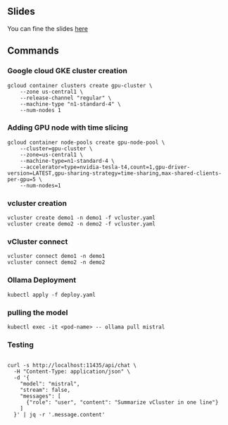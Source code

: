 ## Slides
You can fine the slides [here](https://docs.google.com/presentation/d/1qQUNuIBocdBape2Duc-VSDrZFqRNXS-ybD_5HmaeYYU/edit?usp=sharing)

## Commands

### Google cloud GKE cluster creation 
```
gcloud container clusters create gpu-cluster \
    --zone us-central1 \
    --release-channel "regular" \
    --machine-type "n1-standard-4" \
    --num-nodes 1
```
### Adding GPU node with time slicing
```
gcloud container node-pools create gpu-node-pool \ 
    --cluster=gpu-cluster \
    --zone=us-central1 \
    --machine-type=n1-standard-4 \
    --accelerator=type=nvidia-tesla-t4,count=1,gpu-driver-version=LATEST,gpu-sharing-strategy=time-sharing,max-shared-clients-per-gpu=5 \
    --num-nodes=1
```
### vcluster creation 

```
vcluster create demo1 -n demo1 -f vcluster.yaml
vcluster create demo2 -n demo2 -f vcluster.yaml

```

### vCluster connect 

```
vcluster connect demo1 -n demo1
vcluster connect demo2 -n demo2
```

### Ollama Deployment 
```
kubectl apply -f deploy.yaml
```
### pulling the model
```
kubectl exec -it <pod-name> -- ollama pull mistral
```

### Testing 
```

curl -s http://localhost:11435/api/chat \
  -H "Content-Type: application/json" \
  -d '{
    "model": "mistral",
    "stream": false,
    "messages": [
      {"role": "user", "content": "Summarize vCluster in one line"}
    ]
  }' | jq -r '.message.content'
```
